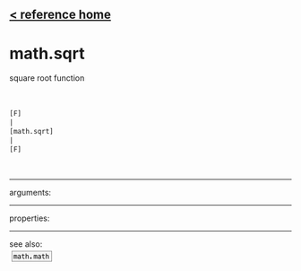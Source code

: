 [< reference home](ceammc_lib.html)
---

# math.sqrt


square root function

```


[F]
|
[math.sqrt]
|
[F]

            
```

---
arguments:


---
properties:


---
see also:<br>
[![math.math](img/object_math.math.png)](math.math.html)

